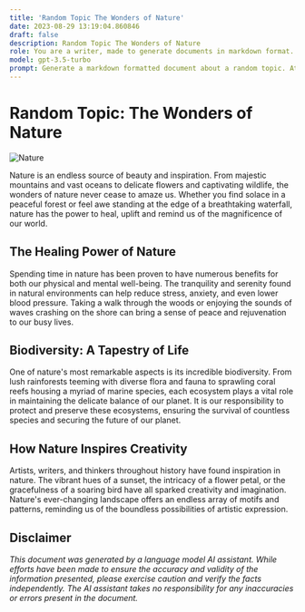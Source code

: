 ```yaml
---
title: 'Random Topic The Wonders of Nature'
date: 2023-08-29 13:19:04.860846
draft: false
description: Random Topic The Wonders of Nature
role: You are a writer, made to generate documents in markdown format. It is very important that all of the documents you generate are in valid markdown format.
model: gpt-3.5-turbo
prompt: Generate a markdown formatted document about a random topic. At the bottom, include a disclaimer explaining that the document was generated by you. The first line of the document should be the title. Make sure that the entire document is in proper markdown format, using a mix of various tags to make the document visually appealing.
---
```


# Random Topic: The Wonders of Nature

![Nature](https://images.unsplash.com/photo-1519389950473-4d3e8a14034a?ixlib=rb-1.2.1&auto=format&fit=crop&w=1352&q=80)

Nature is an endless source of beauty and inspiration. From majestic mountains and vast oceans to delicate flowers and captivating wildlife, the wonders of nature never cease to amaze us. Whether you find solace in a peaceful forest or feel awe standing at the edge of a breathtaking waterfall, nature has the power to heal, uplift and remind us of the magnificence of our world.

## The Healing Power of Nature

Spending time in nature has been proven to have numerous benefits for both our physical and mental well-being. The tranquility and serenity found in natural environments can help reduce stress, anxiety, and even lower blood pressure. Taking a walk through the woods or enjoying the sounds of waves crashing on the shore can bring a sense of peace and rejuvenation to our busy lives.

## Biodiversity: A Tapestry of Life

One of nature's most remarkable aspects is its incredible biodiversity. From lush rainforests teeming with diverse flora and fauna to sprawling coral reefs housing a myriad of marine species, each ecosystem plays a vital role in maintaining the delicate balance of our planet. It is our responsibility to protect and preserve these ecosystems, ensuring the survival of countless species and securing the future of our planet.

## How Nature Inspires Creativity

Artists, writers, and thinkers throughout history have found inspiration in nature. The vibrant hues of a sunset, the intricacy of a flower petal, or the gracefulness of a soaring bird have all sparked creativity and imagination. Nature's ever-changing landscape offers an endless array of motifs and patterns, reminding us of the boundless possibilities of artistic expression.

## Disclaimer

*This document was generated by a language model AI assistant. While efforts have been made to ensure the accuracy and validity of the information presented, please exercise caution and verify the facts independently. The AI assistant takes no responsibility for any inaccuracies or errors present in the document.*
